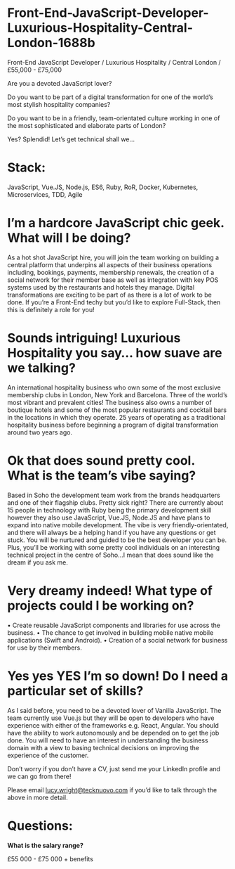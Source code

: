 # Front-End-JavaScript-Developer-Luxurious-Hospitality-Central-London-1688b
Front-End JavaScript Developer / Luxurious Hospitality / Central London / £55,000 - £75,000

Are you a devoted JavaScript lover? 

Do you want to be part of a digital transformation for one of the world’s most stylish hospitality companies?

Do you want to be in a friendly, team-orientated culture working in one of the most sophisticated and elaborate parts of London?
 
Yes? Splendid! Let’s get technical shall we…


# Stack: 

JavaScript, Vue.JS, Node.js, ES6, Ruby, RoR, Docker, Kubernetes, Microservices, TDD, Agile


# I’m a hardcore JavaScript chic geek. What will I be doing?

As a hot shot JavaScript hire, you will join the team working on building a central platform that underpins all aspects of their business operations including, bookings, payments, membership renewals, the creation of a social network for their member base as well as integration with key POS systems used by the restaurants and hotels they manage. Digital transformations are exciting to be part of as there is a lot of work to be done. If you’re a Front-End techy but you’d like to explore Full-Stack, then this is definitely a role for you! 


# Sounds intriguing! Luxurious Hospitality you say… how suave are we talking?

An international hospitality business who own some of the most exclusive membership clubs in London, New York and Barcelona. Three of the world’s most vibrant and prevalent cities! The business also owns a number of boutique hotels and some of the most popular restaurants and cocktail bars in the locations in which they operate. 25 years of operating as a traditional hospitality business before beginning a program of digital transformation around two years ago.


# Ok that does sound pretty cool. What is the team’s vibe saying?

Based in Soho the development team work from the brands headquarters and one of their flagship clubs. Pretty sick right? There are currently about 15 people in technology with Ruby being the primary development skill however they also use JavaScript, Vue.JS, Node.JS and have plans to expand into native mobile development. The vibe is very friendly-orientated, and there will always be a helping hand if you have any questions or get stuck. You will be nurtured and guided to be the best developer you can be. Plus, you’ll be working with some pretty cool individuals on an interesting technical project in the centre of Soho…I mean that does sound like the dream if you ask me. 


# Very dreamy indeed! What type of projects could I be working on?
•	Create reusable JavaScript components and libraries for use across the business.
•	The chance to get involved in building mobile native mobile applications (Swift and Android).
•	Creation of a social network for business for use by their members.


# Yes yes YES I’m so down! Do I need a particular set of skills? 

As I said before, you need to be a devoted lover of Vanilla JavaScript. The team currently use Vue.js but they will be open to developers who have experience with either of the frameworks e.g. React, Angular. You should have the ability to work autonomously and be depended on to get the job done. You will need to have an interest in understanding the business domain with a view to basing technical decisions on improving the experience of the customer.

Don’t worry if you don’t have a CV, just send me your LinkedIn profile and we can go from there! 

Please email lucy.wright@tecknuovo.com if you’d like to talk through the above in more detail.

# Questions:
**What is the salary range?**

£55 000 - £75 000 + benefits
